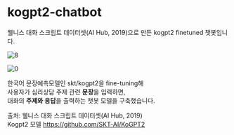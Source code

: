 # kogpt2-chatbot
웰니스 대화 스크립트 데이터셋(AI Hub, 2019)으로 만든 kogpt2 finetuned 챗봇입니다.

![8](https://user-images.githubusercontent.com/121621858/219847326-0f545989-6cb9-46d4-8c7b-89292cabd386.png)

![0](https://user-images.githubusercontent.com/121621858/219847306-30584c76-29c4-4a86-a794-2805f4116b05.png)

한국어 문장예측모델인 skt/kogpt2을 fine-tuning해<br>
사용자가 심리상담 주제 관련 **문장**을 입력하면,<br>
대화의 **주제와 응답**을 출력하는 챗봇 모델을 구축했습니다.

출처: 웰니스 대화 스크립트 데이터셋(AI Hub, 2019) <br>
Kogpt2 모델 https://github.com/SKT-AI/KoGPT2
